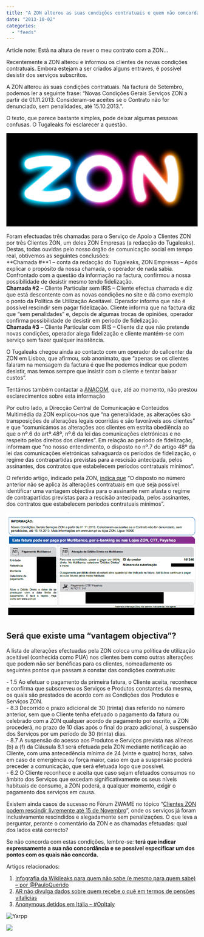 ```yaml
---
title: "A ZON alterou as suas condições contratuais e quem não concordar pode rescindir"
date: "2013-10-02"
categories: 
  - "feeds"
---
```


Article note: Está na altura de rever o meu contrato com a ZON...

Recentemente a ZON alterou e informou os clientes de novas condições contratuais. Embora estejam a ser criados alguns entraves, é possível desistir dos serviços subscritos.

A ZON alterou as suas condições contratuais. Na factura de Setembro, podemos ler a seguinte frase: “Novas Condições Gerais Serviços ZON a partir de 01.11.2013. Consideram-se aceites se o Contrato não for denunciado, sem penalidades, até 15.10.2013.”.

O texto, que parece bastante simples, pode deixar algumas pessoas confusas. O Tugaleaks foi esclarecer a questão.

![noticias  A ZON alterou as suas condições contratuais e quem não concordar pode rescindir](images/zon-tvcabo.png "A ZON alterou as suas condições contratuais e quem não concordar pode rescindir")

Foram efectuadas três chamadas para o Serviço de Apoio a Clientes ZON por três Clientes ZON, um deles ZON Empresas (a redacção do Tugaleaks). Destas, todas ouvidas pelo nosso órgão de comunicação social em tempo real, obtivemos as seguintes conclusões:  
**Chamada #**1 – conta da redacção do Tugaleaks, ZON Empresas – Após explicar o propósito da nossa chamada, o operador de nada sabia. Confrontado com a questão da informação na factura, confirmou a nossa possibilidade de desistir mesmo tendo fidelização.  
**Chamada #2** – Cliente Particular sem IRIS – Cliente efectua chamada e diz que está descontente com as novas condições no site e dá como exemplo o ponto da Política de Utilização Aceitável. Operador informa que não é possível rescindir sem pagar fidelização. Cliente informa que na factura diz que “sem penalidades” e, depois de algumas trocas de opiniões, operador confirma possibilidade de desistir em período de fidelização.  
**Chamada #3** – Cliente Particular com IRIS – Cliente diz que não pretende novas condições, operador alega fidelização e cliente mantém-se com serviço sem fazer qualquer insistência.

O Tugaleaks chegou ainda ao contacto com um operador do callcenter da ZON em Lisboa, que afirmou, sob anonimato, que “apenas se os clientes falaram na mensagem da factura é que lhe podemos indicar que podem desistir, mas temos sempre que insistir com o cliente e tentar baixar custos”.

Tentámos também contactar a [ANACOM](http://www.anacom.pt/ "http://www.anacom.pt"), que, até ao momento, não prestou esclarecimentos sobre esta informação

Por outro lado, a Direcção Central de Comunicação e Conteúdos Multimédia da ZON explicou-nos que “na generalidade, as alterações são transposições de alterações legais ocorridas e são favoráveis aos clientes” e que “comunicámos as alterações aos clientes em estrita obediência ao que o nº.6 do artº.48º, nº.6 da lei das comunicações eletrónicas e no respeito pelos direitos dos clientes”. Em relação ao período de fidelização, informam que “no nosso entendimento, o disposto no nº.7 do artigo 48º da lei das comunicações eletrónicas salvaguarda os períodos de fidelização, o regime das contrapartidas previstas para a rescisão antecipada, pelos assinantes, dos contratos que estabelecem períodos contratuais mínimos“.

O referido artigo, indicado pela ZON, [indica que](http://dre.tretas.org/dre/286034/ "http://dre.tretas.org/dre/286034/") “O disposto no número anterior não se aplica às alterações contratuais em que seja possível identificar uma vantagem objectiva para o assinante nem afasta o regime de contrapartidas previstas para a rescisão antecipada, pelos assinantes, dos contratos que estabelecem períodos contratuais mínimos”.

![noticias  A ZON alterou as suas condições contratuais e quem não concordar pode rescindir](images/gfjgjcec-2.png "A ZON alterou as suas condições contratuais e quem não concordar pode rescindir")

## Será que existe uma “vantagem objectiva”?

A lista de alterações efectuadas pela ZON coloca uma política de utilização aceitável (conhecida como PUA) nos clientes bem como outras alterações que podem não ser benéficas para os clientes, nomeadamente os seguintes pontos que passam a constar das condições contratuais:

\- 1.5 Ao efetuar o pagamento da primeira fatura, o Cliente aceita, reconhece e confirma que subscreveu os Serviços e Produtos constantes da mesma, os quais são prestados de acordo com as Condições dos Produtos e Serviços ZON.  
\- 8.3 Decorrido o prazo adicional de 30 (trinta) dias referido no número anterior, sem que o Cliente tenha efetuado o pagamento da fatura ou celebrado com a ZON qualquer acordo de pagamento por escrito, a ZON procederá, no prazo de 10 dias após o final do prazo adicional, à suspensão dos Serviços por um período de 30 (trinta) dias.  
\- 8.7 A suspensão do acesso aos Produtos e Serviços prevista nas alíneas (b) a (f) da Cláusula 8.1 será efetuada pela ZON mediante notificação ao Cliente, com uma antecedência mínima de 24 (vinte e quatro) horas, salvo em caso de emergência ou força maior, caso em que a suspensão poderá preceder a comunicação, que será efetuada logo que possível.  
\- 6.2 O Cliente reconhece e aceita que caso sejam efetuados consumos no âmbito dos Serviços que excedam significativamente os seus níveis habituais de consumo, a ZON poderá, a qualquer momento, exigir o pagamento dos serviços em causa.

Existem ainda casos de sucesso no Fórum ZWAME no tópico “[Clientes ZON podem rescindir livremente até 15 de Novembro](http://forum.zwame.pt/showthread.php?t=818446 "http://forum.zwame.pt/showthread.php?t=818446")”, onde os serviços já foram inclusivamente rescindidos e alegadamente sem penalizações. O que leva a perguntar, perante o comentário da ZON e as chamadas efetuadas: qual dos lados está correcto?

Se não concorda com estas condições, lembre-se: **terá que indicar expressamente a sua não concordância e se possível especificar um dos pontos com os quais não concorda.**

Artigos relacionados:

1. [Infografia da Wikileaks para quem não sabe (e mesmo para quem sabe) – por @PauloQuerido](http://www.tugaleaks.com/infografia-da-wikileaks-para-quem-nao-sabe-e-mesmo-para-quem-sabe-por-pauloquerido.html "Infografia da Wikileaks para quem não sabe (e mesmo para quem sabe) – por @PauloQuerido")
2. [AR não divulga dados sobre quem recebe o quê em termos de pensões vitalícias](http://www.tugaleaks.com/ar-pensoes-vitalicias.html "AR não divulga dados sobre quem recebe o quê em termos de pensões vitalícias")
3. [Anonymous detidos em Itália – #OpItaly](http://www.tugaleaks.com/anonymous-detidos-em-italia-opitaly.html "Anonymous detidos em Itália – #OpItaly")

![Yarpp](http://yarpp.org/pixels/40a5fdda0dd292f8994db57bdeac6757)

![](http://feeds.feedburner.com/~r/tugaleaks/~4/kyWC6cWK94k)
